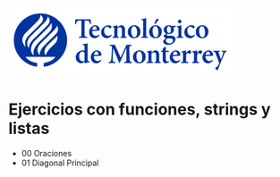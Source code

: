 ![Tec de Monterrey](images/logotecmty.png)
# Ejercicios con funciones, strings y listas

- 00 Oraciones
- 01 Diagonal Principal